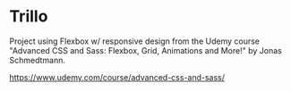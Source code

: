 # Trillo

Project using Flexbox w/ responsive design from the Udemy course "Advanced CSS and Sass: Flexbox, Grid, Animations and More!" by Jonas Schmedtmann.

https://www.udemy.com/course/advanced-css-and-sass/
